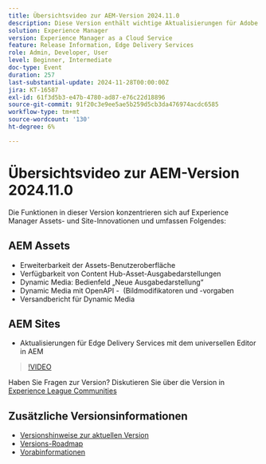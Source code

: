 ```yaml
---
title: Übersichtsvideo zur AEM-Version 2024.11.0
description: Diese Version enthält wichtige Aktualisierungen für Adobe Experience Manager (AEM) Sites und Assets, einschließlich verbesserter Erweiterbarkeit der Benutzeroberfläche, neuer Ausgabeformate, erweiterter Bildmodifikatoren und Verbesserungen an Edge Delivery Services mit dem universellen Editor in AEM.
solution: Experience Manager
version: Experience Manager as a Cloud Service
feature: Release Information, Edge Delivery Services
role: Admin, Developer, User
level: Beginner, Intermediate
doc-type: Event
duration: 257
last-substantial-update: 2024-11-28T00:00:00Z
jira: KT-16587
exl-id: 61f3d5b3-e47b-4780-ad87-e76c22d18896
source-git-commit: 91f20c3e9ee5ae5b259d5cb3da476974acdc6585
workflow-type: tm+mt
source-wordcount: '130'
ht-degree: 6%

---
```


# Übersichtsvideo zur AEM-Version 2024.11.0

Die Funktionen in dieser Version konzentrieren sich auf Experience Manager Assets- und Site-Innovationen und umfassen Folgendes:

## AEM Assets

* Erweiterbarkeit der Assets-Benutzeroberfläche&#x200B;
* Verfügbarkeit von Content Hub-Asset-Ausgabedarstellungen&#x200B;
* Dynamic Media: Bedienfeld „Neue Ausgabedarstellung“&#x200B;
* Dynamic Media mit OpenAPI - &#x200B; (Bildmodifikatoren und -vorgaben&#x200B;
* Versandbericht für Dynamic Media&#x200B;

## AEM Sites

* Aktualisierungen für Edge Delivery Services mit dem &#x200B;universellen Editor in AEM

>[!VIDEO](https://video.tv.adobe.com/v/3440920/?learn=on&enablevpops)

Haben Sie Fragen zur Version?  Diskutieren Sie über die Version in [Experience League Communities](https://adobe.ly/3ZKpM0u)

## Zusätzliche Versionsinformationen

* [Versionshinweise zur aktuellen Version](https://experienceleague.adobe.com/docs/experience-manager-cloud-service/content/release-notes/home.html?lang=de)
* [Versions-Roadmap](https://experienceleague.adobe.com/docs/experience-manager-release-information/aem-release-updates/update-releases-roadmap.html?lang=de)
* [Vorabinformationen](https://experienceleague.adobe.com/docs/experience-manager-cloud-service/content/release-notes/prerelease.html)

